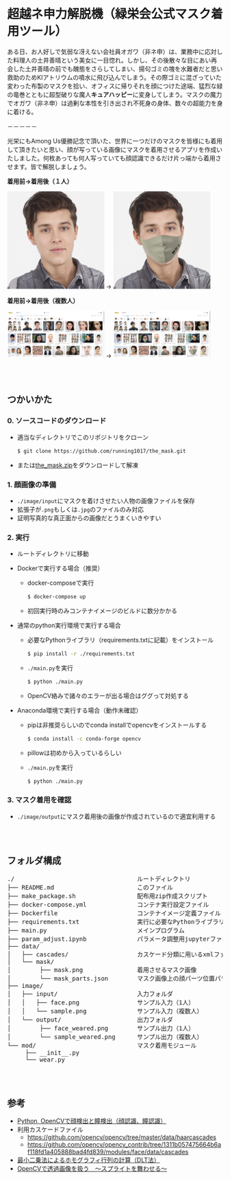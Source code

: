 # 超越ネ申力解脱機（緑栄会公式マスク着用ツール）

ある日、お人好しで気弱な冴えない会社員オガワ（非ネ申）は、業務中に応対した料理人の土井善晴という美女に一目惚れ。しかし、その後散々な目にあい再会した土井善晴の前でも醜態をさらしてしまい、揚句ゴミの塊を水難者だと思い救助のためKIアトリウムの噴水に飛び込んでしまう。その際ゴミに混ざっていた変わった布製のマスクを拾い、オフィスに帰りそれを顔につけた途端、猛烈な緑の竜巻とともに超型破りな魔人**キュアハッピー**に変身してしまう。マスクの魔力でオガワ（非ネ申）は過剰な本性を引き出され不死身の身体、数々の超能力を身に着ける。

－－－－－

光栄にもAmong Us優勝記念で頂いた、世界に一つだけのマスクを皆様にも着用して頂きたいと思い、顔が写っている画像にマスクを着用させるアプリを作成いたしました。何枚あっても何人写っていても顔認識できるだけ片っ端から着用させます。皆で解脱しましょう。

**着用前→着用後（１人）**

<img src="/image/input/face.png" width=45%> → <img src="/image/output/face_weared.png" width=45%>

**着用前→着用後（複数人）**

<img src="/image/input/sample.png" width=45%> → <img src="/image/output/sample_weared.png" width=45%>

<br><br>

## つかいかた

### 0. ソースコードのダウンロード

- 適当なディレクトリでこのリポジトリをクローン

    ``` bash
    $ git clone https://github.com/running1017/the_mask.git
    ```

- または[the_mask.zip](https://github.com/running1017/the_mask/blob/master/the_mask.zip)をダウンロードして解凍

### 1. 顔画像の準備

- `./image/input`にマスクを着けさせたい人物の画像ファイルを保存
- 拡張子が`.png`もしくは`.jpg`のファイルのみ対応
- 証明写真的な真正面からの画像だとうまくいきやすい

### 2. 実行

- ルートディレクトリに移動

- Dockerで実行する場合（推奨）

    - docker-composeで実行

        ``` bash
        $ docker-compose up
        ```

    - 初回実行時のみコンテナイメージのビルドに数分かかる

- 通常のpython実行環境で実行する場合

    - 必要なPythonライブラリ（requirements.txtに記載）をインストール

        ``` bash
        $ pip install -r ./requirements.txt
        ```

    - `./main.py`を実行

        ``` bash
        $ python ./main.py
        ```

    - OpenCV絡みで諸々のエラーが出る場合はググって対処する

- Anaconda環境で実行する場合（動作未確認）

    - pipは非推奨らしいのでconda installでopencvをインストールする

        ``` bash
        $ conda install -c conda-forge opencv
        ```

    - pillowは初めから入っているらしい
    - `./main.py`を実行

        ``` bash
        $ python ./main.py
        ```

### 3. マスク着用を確認

- `./image/output`にマスク着用後の画像が作成されているので適宜利用する

<br><br>

## フォルダ構成

<pre>
./                                  ルートディレクトリ
├── README.md                       このファイル
├── make_package.sh                 配布用zip作成スクリプト
├── docker-compose.yml              コンテナ実行設定ファイル
├── Dockerfile                      コンテナイメージ定義ファイル
├── requirements.txt                実行に必要なPythonライブラリ
├── main.py                         メインプログラム
├── param_adjust.ipynb              パラメータ調整用jupyterファイル
├── data/
│   ├── cascades/                   カスケード分類に用いるxmlファイル
│   └── mask/
│        ├── mask.png               着用させるマスク画像
│        └── mask_parts.json        マスク画像上の顔パーツ位置パラメータ
├── image/
│   ├── input/                      入力フォルダ
│   │   ├── face.png                サンプル入力（1人）
│   │   └── sample.png              サンプル入力（複数人）
│   └── output/                     出力フォルダ
│        ├── face_weared.png        サンプル出力（1人）
│        └── sample_weared.png      サンプル出力（複数人）
└── mod/                            マスク着用モジュール
     ├── __init__.py
     └── wear.py
</pre>

<br><br>

## 参考

- [Python, OpenCVで顔検出と瞳検出（顔認識、瞳認識）](https://note.nkmk.me/python-opencv-face-detection-haar-cascade/)
- 利用カスケードファイル
    - https://github.com/opencv/opencv/tree/master/data/haarcascades
    - https://github.com/opencv/opencv_contrib/tree/1311b057475664b6af118fd1a405888bad4fd839/modules/face/data/cascades
- [最小二乗法によるホモグラフィ行列の計算（DLT法）](https://qiita.com/manteopel/items/ac435755eeebcadabf6a)
- [OpenCVで透過画像を扱う　～スプライトを舞わせる～](https://qiita.com/mo256man/items/f7524dd34718a01fb3df)
